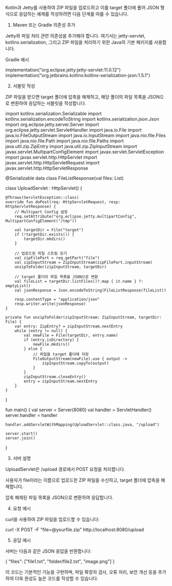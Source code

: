 Kotlin과 Jetty를 사용하여 ZIP 파일을 업로드하고 이를 target 폴더에 풀어 JSON 형식으로 응답하는 예제를 작성하려면 다음 단계를 따를 수 있습니다.

1. Maven 또는 Gradle 의존성 추가

Jetty와 파일 처리 관련 의존성을 추가해야 합니다. 여기서는 jetty-servlet, kotlinx.serialization, 그리고 ZIP 파일을 처리하기 위한 Java의 기본 패키지를 사용합니다.

Gradle 예시

implementation("org.eclipse.jetty:jetty-servlet:11.0.12")
implementation("org.jetbrains.kotlinx:kotlinx-serialization-json:1.5.1")

2. 서블릿 작성

ZIP 파일을 받으면 target 폴더에 압축을 해제하고, 해당 폴더의 파일 목록을 JSON으로 변환하여 응답하는 서블릿을 작성합니다.

import kotlinx.serialization.Serializable
import kotlinx.serialization.encodeToString
import kotlinx.serialization.json.Json
import org.eclipse.jetty.server.Server
import org.eclipse.jetty.servlet.ServletHandler
import java.io.File
import java.io.FileOutputStream
import java.io.InputStream
import java.nio.file.Files
import java.nio.file.Path
import java.nio.file.Paths
import java.util.zip.ZipEntry
import java.util.zip.ZipInputStream
import javax.servlet.MultipartConfigElement
import javax.servlet.ServletException
import javax.servlet.http.HttpServlet
import javax.servlet.http.HttpServletRequest
import javax.servlet.http.HttpServletResponse

@Serializable
data class FileListResponse(val files: List<String>)

class UploadServlet : HttpServlet() {

    @Throws(ServletException::class)
    override fun doPost(req: HttpServletRequest, resp: HttpServletResponse) {
        // Multipart Config 설정
        req.setAttribute("org.eclipse.jetty.multipartConfig", MultipartConfigElement("/tmp"))

        val targetDir = File("target")
        if (!targetDir.exists()) {
            targetDir.mkdirs()
        }

        // 업로드된 파일 스트림 읽기
        val zipFilePart = req.getPart("file")
        val zipInputStream = ZipInputStream(zipFilePart.inputStream)
        unzipToFolder(zipInputStream, targetDir)

        // target 폴더의 파일 목록을 JSON으로 변환
        val fileList = targetDir.listFiles()?.map { it.name } ?: emptyList()
        val jsonResponse = Json.encodeToString(FileListResponse(fileList))

        resp.contentType = "application/json"
        resp.writer.write(jsonResponse)
    }

    private fun unzipToFolder(zipInputStream: ZipInputStream, targetDir: File) {
        var entry: ZipEntry? = zipInputStream.nextEntry
        while (entry != null) {
            val newFile = File(targetDir, entry.name)
            if (entry.isDirectory) {
                newFile.mkdirs()
            } else {
                // 파일을 target 폴더에 저장
                FileOutputStream(newFile).use { output ->
                    zipInputStream.copyTo(output)
                }
            }
            zipInputStream.closeEntry()
            entry = zipInputStream.nextEntry
        }
    }
}

fun main() {
    val server = Server(8080)
    val handler = ServletHandler()
    server.handler = handler

    handler.addServletWithMapping(UploadServlet::class.java, "/upload")

    server.start()
    server.join()
}

3. 서버 설명

UploadServlet은 /upload 경로에서 POST 요청을 처리합니다.

사용자가 file이라는 이름으로 업로드한 ZIP 파일을 수신하고, target 폴더에 압축을 해제합니다.

압축 해제된 파일 목록을 JSON으로 변환하여 응답합니다.


4. 요청 예시

curl을 사용하여 ZIP 파일을 업로드할 수 있습니다:

curl -X POST -F "file=@yourfile.zip" http://localhost:8080/upload

5. 응답 예시

서버는 다음과 같은 JSON 응답을 반환합니다:

{
  "files": ["file1.txt", "folder/file2.txt", "image.png"]
}

이 코드는 기본적인 기능을 구현하며, 파일 확장자 검사, 오류 처리, 보안 개선 등을 추가하여 더욱 완성도 높은 코드를 작성할 수 있습니다.

